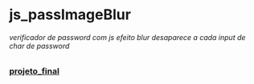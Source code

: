 # js_passImageBlur
###### verificador de password com js efeito blur desaparece a cada input de char de password
### [projeto_final](https://hugoresende27.github.io/js_passImageBlur/)